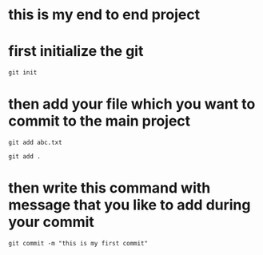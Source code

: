 # this is my end to end project

# first initialize the git

```
git init
```
# then add your file which you want to commit to the main project 
```
git add abc.txt

git add .
```
# then write this command with message that you like to add during your commit
```
git commit -m "this is my first commit"
```